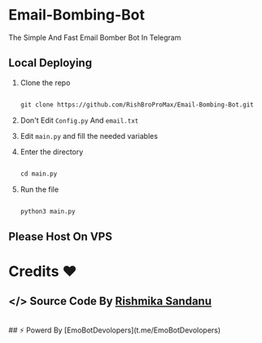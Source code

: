 # Email-Bombing-Bot
The Simple And Fast Email Bomber Bot In Telegram 


## Local Deploying

1. Clone the repo

   ```markdown

   git clone https://github.com/RishBroProMax/Email-Bombing-Bot.git

   ```

   

2. Don't Edit `Config.py` And `email.txt`

   

3. Edit `main.py` and fill the needed variables

4. Enter the directory

   ```markdown

   cd main.py

   ```

5. Run the file

   ```markdown

   python3 main.py

   ```
   
## Please Host On VPS

# Credits ❤️

## </> Source Code By [Rishmika Sandanu](t.me/ImRishmika)
<br>
## ⚡️ Powerd By [EmoBotDevolopers](t.me/EmoBotDevolopers)


